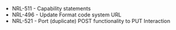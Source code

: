 - NRL-511 - Capability statements
- NRL-496 - Update Format code system URL
- NRL-521 - Port (duplicate) POST functionality to PUT Interaction
